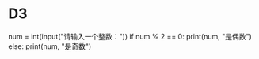 # D3
num = int(input("请输入一个整数："))
if num % 2 == 0:
    print(num, "是偶数")
else:
    print(num, "是奇数")
